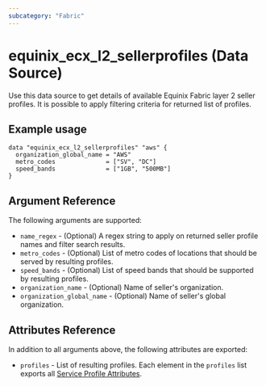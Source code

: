 ```yaml
---
subcategory: "Fabric"
---
```


# equinix_ecx_l2_sellerprofiles (Data Source)

Use this data source to get details of available Equinix Fabric layer 2 seller profiles. It is
possible to apply filtering criteria for returned list of profiles.

## Example usage

```hcl
data "equinix_ecx_l2_sellerprofiles" "aws" {
  organization_global_name = "AWS"
  metro_codes              = ["SV", "DC"]
  speed_bands              = ["1GB", "500MB"]
}
```

## Argument Reference

The following arguments are supported:

* `name_regex` - (Optional) A regex string to apply on returned seller profile names and filter
search results.
* `metro_codes` - (Optional) List of metro codes of locations that should be served by resulting
profiles.
* `speed_bands` - (Optional) List of speed bands that should be supported by resulting profiles.
* `organization_name` - (Optional) Name of seller's organization.
* `organization_global_name` - (Optional) Name of seller's global organization.

## Attributes Reference

In addition to all arguments above, the following attributes are exported:

* `profiles` - List of resulting profiles. Each element in the `profiles` list exports all
[Service Profile Attributes](./equinix_ecx_l2_sellerprofile.md#attributes-reference).

